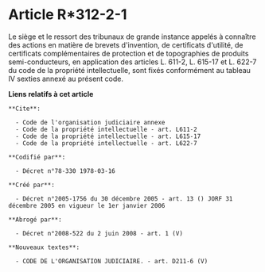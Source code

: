 # Article R*312-2-1

Le siège et le ressort des tribunaux de grande instance appelés à connaître des actions en matière de brevets d'invention, de
certificats d'utilité, de certificats complémentaires de protection et de topographies de produits semi-conducteurs, en
application des articles L. 611-2, L. 615-17 et L. 622-7 du code de la propriété intellectuelle, sont fixés conformément au
tableau IV sexties annexé au présent code.

**Liens relatifs à cet article**

	**Cite**:

	  - Code de l'organisation judiciaire annexe
	  - Code de la propriété intellectuelle - art. L611-2
	  - Code de la propriété intellectuelle - art. L615-17
	  - Code de la propriété intellectuelle - art. L622-7

	**Codifié par**:

	  - Décret n°78-330 1978-03-16

	**Créé par**:

	  - Décret n°2005-1756 du 30 décembre 2005 - art. 13 () JORF 31 décembre 2005 en vigueur le 1er janvier 2006

	**Abrogé par**:

	  - Décret n°2008-522 du 2 juin 2008 - art. 1 (V)

	**Nouveaux textes**:

	  - CODE DE L'ORGANISATION JUDICIAIRE. - art. D211-6 (V)

